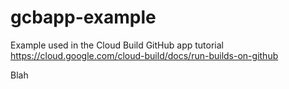 # gcbapp-example
Example used in the Cloud Build GitHub app tutorial
https://cloud.google.com/cloud-build/docs/run-builds-on-github


Blah
